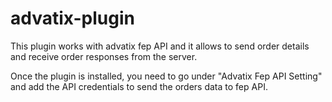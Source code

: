 # advatix-plugin
This plugin works with advatix fep API and it allows to send order details and receive order responses from the server.

Once the plugin is installed, you need to go under "Advatix Fep API Setting" and add the API credentials to send the orders data to fep API.
